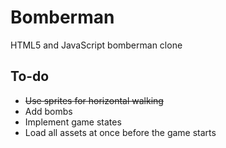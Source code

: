 # Bomberman

HTML5 and JavaScript bomberman clone

## To-do

+ ~~Use sprites for horizontal walking~~
+ Add bombs
+ Implement game states
+ Load all assets at once before the game starts
